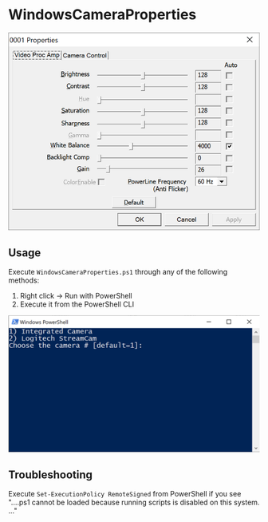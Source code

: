 # WindowsCameraProperties

![](docs/properties.png)

## Usage

Execute `WindowsCameraProperties.ps1` through any of the following methods:

1. Right click -> Run with PowerShell
2. Execute it from the PowerShell CLI

![](docs/app.png)

## Troubleshooting

Execute `Set-ExecutionPolicy RemoteSigned` from PowerShell if you see "....ps1 cannot be loaded because running scripts is disabled on this system. ..."
